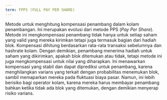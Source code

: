 ```yaml
---
term: FPPS (FULL PAY PER SHARE)
---
```


Metode untuk menghitung kompensasi penambang dalam kolam penambangan. Ini merupakan evolusi dari metode PPS (*Pay Per Share*). Metode ini mengkompensasi penambang tidak hanya untuk setiap saham yang valid yang mereka kirimkan tetapi juga termasuk bagian dari hadiah blok. Kompensasi dihitung berdasarkan rata-rata transaksi sebelumnya dan hashrate kolam. Dengan demikian, penambang menerima hadiah untuk saham yang dikirimkan, apakah blok ditemukan atau tidak, tetapi metode ini juga mengkompensasi untuk nilai yang diharapkan. Ini menawarkan kompensasi yang stabil dan dapat diprediksi untuk penambang, karena menghilangkan varians yang terkait dengan probabilitas menemukan blok, sambil memaparkan mereka pada fluktuasi biaya pasar. Namun, ini lebih berisiko bagi operator kolam, karena mereka harus membayar penambang bahkan ketika tidak ada blok yang ditemukan, dengan demikian menyerap risiko varians.